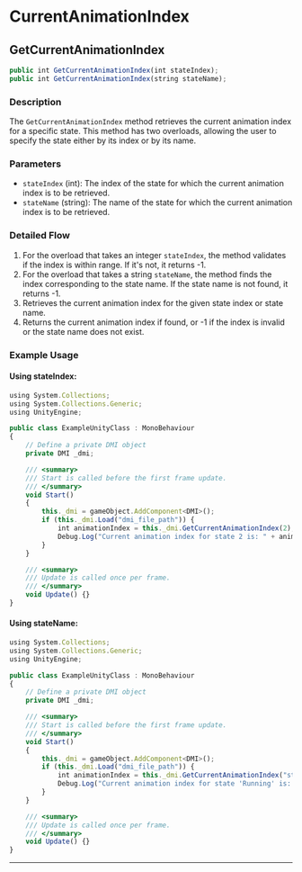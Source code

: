 # CurrentAnimationIndex

## GetCurrentAnimationIndex
```js
public int GetCurrentAnimationIndex(int stateIndex);
public int GetCurrentAnimationIndex(string stateName);
```

### Description

The `GetCurrentAnimationIndex` method retrieves the current animation index for a specific state. This method has two overloads, allowing the user to specify the state either by its index or by its name.

### Parameters

- `stateIndex` (int): The index of the state for which the current animation index is to be retrieved.
- `stateName` (string): The name of the state for which the current animation index is to be retrieved.

### Detailed Flow

1. For the overload that takes an integer `stateIndex`, the method validates if the index is within range. If it's not, it returns -1.
2. For the overload that takes a string `stateName`, the method finds the index corresponding to the state name. If the state name is not found, it returns -1.
3. Retrieves the current animation index for the given state index or state name.
4. Returns the current animation index if found, or -1 if the index is invalid or the state name does not exist.

### Example Usage

#### Using stateIndex:

```js
using System.Collections;
using System.Collections.Generic;
using UnityEngine;

public class ExampleUnityClass : MonoBehaviour
{
    // Define a private DMI object
    private DMI _dmi;

    /// <summary>
    /// Start is called before the first frame update.
    /// </summary>
    void Start()
    {
        this._dmi = gameObject.AddComponent<DMI>();
        if (this._dmi.Load("dmi_file_path")) {
            int animationIndex = this._dmi.GetCurrentAnimationIndex(2);
            Debug.Log("Current animation index for state 2 is: " + animationIndex);
        }
    }

    /// <summary>
    /// Update is called once per frame.
    /// </summary>
    void Update() {}
}
```

#### Using stateName:

```js
using System.Collections;
using System.Collections.Generic;
using UnityEngine;

public class ExampleUnityClass : MonoBehaviour
{
    // Define a private DMI object
    private DMI _dmi;

    /// <summary>
    /// Start is called before the first frame update.
    /// </summary>
    void Start()
    {
        this._dmi = gameObject.AddComponent<DMI>();
        if (this._dmi.Load("dmi_file_path")) {
            int animationIndex = this._dmi.GetCurrentAnimationIndex("stateName");
            Debug.Log("Current animation index for state 'Running' is: " + animationIndex);
        }
    }

    /// <summary>
    /// Update is called once per frame.
    /// </summary>
    void Update() {}
}
```

---